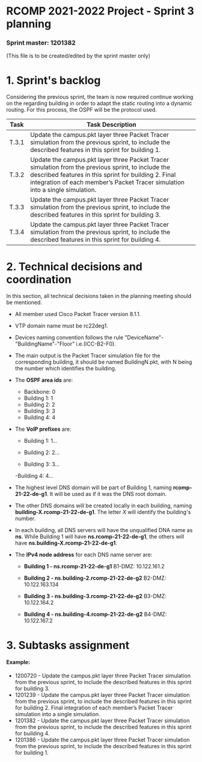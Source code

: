 RCOMP 2021-2022 Project - Sprint 3 planning
===========================================
### Sprint master: 1201382 ###
(This file is to be created/edited by the sprint master only)

# 1. Sprint's backlog #
Considering the previous sprint, the team is now required continue working on the regarding building in order to
adapt the static routing into a dynamic routing. For this process, the OSPF will be the protocol used.

| Task | Task Description                                                                                                                                                                                                 |
|------|------------------------------------------------------------------------------------------------------------------------------------------------------------------------------------------------------------------|
|T.3.1 | Update the campus.pkt layer three Packet Tracer simulation from the previous sprint, to include the described features in this sprint for building 1.      |
|T.3.2 | Update the campus.pkt layer three Packet Tracer simulation from the previous sprint, to include the described features in this sprint for building 2. Final integration of each member’s Packet Tracer simulation into a single simulation. |
|T.3.3 | Update the campus.pkt layer three Packet Tracer simulation from the previous sprint, to include the described features in this sprint for building 3.                                                                                       |
|T.3.4 | Update the campus.pkt layer three Packet Tracer simulation from the previous sprint, to include the described features in this sprint for building 4.                                                                                      |


# 2. Technical decisions and coordination #
In this section, all technical decisions taken in the planning meeting should be mentioned. 		

-   All member used Cisco Packet Tracer version 8.1.1.

-   VTP domain name must be rc22deg1.

-   Devices naming convention follows the rule "DeviceName"-"BuildingName"-"Floor" i.e.(ICC-B2-F0).

-   The main output is the Packet Tracer simulation file for the corresponding building, it should be named BuildingN.pkt, with N being the number which identifies the building.

-	The **OSPF area ids** are:
     - Backbone: 0
     - Building 1: 1
     - Building 2: 2
     - Building 3: 3
     - Building 4: 4


-	The **VoIP prefixes** are:
     - Building 1: 1...
     
     - Building 2: 2...
     
     - Building 3: 3...
     
     -Building 4: 4...


-	The highest level DNS domain will be part of Building 1, naming **rcomp-21-22-de-g1**.
     It will be used as if it was the DNS root domain.

-	The other DNS domains will be created locally in each building, naming **building-X.rcomp-21-22-de-g1**.
     The letter *X* will identify the building's number.

-	In each building, all DNS servers will have the unqualified DNA name as **ns**.
     While Building 1 will have **ns.rcomp-21-22-de-g1**, the others will have **ns.building-X.rcomp-21-22-de-g1**.

-	The **IPv4 node address** for each DNS name server are:
     - **Building 1 - ns.rcomp-21-22-de-g1**
        B1-DMZ: 10.122.161.2

	 - **Building 2 - ns.building-2.rcomp-21-22-de-g2**
		B2-DMZ: 10.122.163.134
		
	 - **Building 3 - ns.building-3.rcomp-21-22-de-g2**
		B3-DMZ: 10.122.164.2
		
	 - **Building 4 - ns.building-4.rcomp-21-22-de-g2**
		B4-DMZ: 10.122.167.2
	 

# 3. Subtasks assignment #

#### Example: ####


* 1200720 - Update the campus.pkt layer three Packet Tracer simulation from the previous sprint, to include the described features in this sprint for building 3. 
* 1201239 - Update the campus.pkt layer three Packet Tracer simulation from the previous sprint, to include the described features in this sprint for building 2. Final integration of each member’s Packet Tracer simulation into a single simulation.
* 1201382 - Update the campus.pkt layer three Packet Tracer simulation from the previous sprint, to include the described features in this sprint for building 4.
* 1201386 - Update the campus.pkt layer three Packet Tracer simulation from the previous sprint, to include the described features in this sprint for building 1.
  
